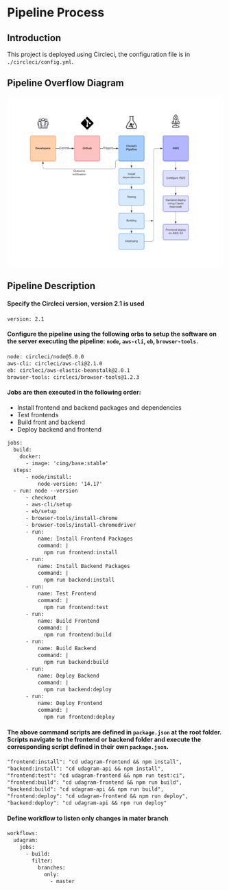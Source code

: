 # Pipeline Process

## Introduction

This project is deployed using Circleci, the configuration file is in `./circleci/config.yml`.


## Pipeline Overflow Diagram
![Pipeline diagram](./images/pipeline.png)

## Pipeline Description
#### Specify the Circleci version, version 2.1 is used
```
version: 2.1
```
#### Configure the pipeline using the following orbs to setup the software on the server executing the pipeline: `node`, `aws-cli`, `eb`, `browser-tools`.
```
node: circleci/node@5.0.0  
aws-cli: circleci/aws-cli@2.1.0  
eb: circleci/aws-elastic-beanstalk@2.0.1  
browser-tools: circleci/browser-tools@1.2.3
```
#### Jobs are then executed in the following order:
- Install frontend and backend packages and dependencies
- Test frontends
- Build front and backend
- Deploy backend and frontend
```
jobs:  
  build:  
    docker:  
      - image: 'cimg/base:stable'  
  steps:  
      - node/install:  
          node-version: '14.17'  
  - run: node --version  
      - checkout  
      - aws-cli/setup  
      - eb/setup  
      - browser-tools/install-chrome  
      - browser-tools/install-chromedriver  
      - run:  
          name: Install Frontend Packages  
          command: |  
            npm run frontend:install  
      - run:  
          name: Install Backend Packages  
          command: |  
            npm run backend:install  
      - run:  
          name: Test Frontend  
          command: |  
            npm run frontend:test  
      - run:  
          name: Build Frontend  
          command: |  
            npm run frontend:build  
      - run:  
          name: Build Backend  
          command: |  
            npm run backend:build  
      - run:  
          name: Deploy Backend  
          command: |  
            npm run backend:deploy  
      - run:  
          name: Deploy Frontend  
          command: |  
            npm run frontend:deploy
```

#### The above command scripts are defined in `package.json` at the root folder. Scripts navigate to the frontend or backend folder and execute the corresponding script defined in their own `package.json`.
```
"frontend:install": "cd udagram-frontend && npm install",  
"backend:install": "cd udagram-api && npm install",  
"frontend:test": "cd udagram-frontend && npm run test:ci",  
"frontend:build": "cd udagram-frontend && npm run build",  
"backend:build": "cd udagram-api && npm run build",  
"frontend:deploy": "cd udagram-frontend && npm run deploy",  
"backend:deploy": "cd udagram-api && npm run deploy"
```
#### Define workflow to listen only changes in mater branch
```
workflows:
  udagram:
    jobs:
      - build:
        filter:
          branches:
            only:
              - master
 ```

